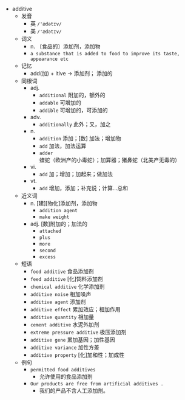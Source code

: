 - additive
  - 发音
    - 英 `/'ædətɪv/`
    - 美 `/'ædətɪv/`
  - 词义
    - n. 〔食品的〕添加剂，添加物
    - `a substance that is added to food to improve its taste, appearance etc`
  - 记忆
    - add(加) + itive → 添加剂； 添加的
  - 同根词
    - adj.
      - `additional` 附加的，额外的
      - `addable` 可增加的
      - `addible` 可增加的，可添加的
    - adv.
      - `additionally` 此外；又，加之
    - n.
      - `addition` 添加；[数] 加法；增加物
      - `add` 加法，加法运算
      - `adder` 蝰蛇（欧洲产的小毒蛇）；加算器；猪鼻蛇（北美产无毒的）
    - vi.
      - `add` 加；增加；加起来；做加法
    - vt.
      - `add` 增加，添加；补充说；计算…总和
  - 近义词
    - n. [建][物化]添加剂，添加物
      - `addition agent`
      - `make weight`
    - adj. [数]附加的；加法的
      - `attached`
      - `plus`
      - `more`
      - `second`
      - `excess`
  - 短语
    - `food additive` 食品添加剂 
    - `feed additive` [化]饲料添加剂 
    - `chemical additive` 化学添加剂 
    - `additive noise` 相加噪声 
    - `additive agent` 添加剂 
    - `additive effect` 累加效应；相加作用 
    - `additive quantity` 相加量 
    - `cement additive` 水泥外加剂 
    - `extreme pressure additive` 极压添加剂 
    - `additive gene` 累加基因；加性基因 
    - `additive variance` 加性方差 
    - `additive property` [化]加和性；加成性 
  - 例句
    - `permitted food additives`
      - 允许使用的食品添加剂
    - `Our products are free from artificial additives .`
      - 我们的产品不含人工添加剂。

